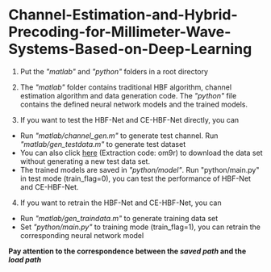 # Channel-Estimation-and-Hybrid-Precoding-for-Millimeter-Wave-Systems-Based-on-Deep-Learning

1. Put the _"matlab"_ and _"python"_ folders in a root directory

2. The _"matlab"_ folder contains traditional HBF algorithm, channel estimation algorithm and data generation code. The _"python"_ file contains the defined neural network models and the trained models.

3. If you want to test the HBF-Net and CE-HBF-Net directly, you can
* Run _"matlab/channel_gen.m"_ to generate test channel. Run _"matlab/gen_testdata.m"_ to generate test dataset
* You can also click [here](https://pan.baidu.com/s/1y6R4lY5XtMC_8MapTThHYQ) (Extraction code: om9r) to download the data set without generating a new test data set.
* The trained models are saved in _"python/model"_. Run "python/main.py" in test mode (train_flag=0), you can test the performance of HBF-Net and CE-HBF-Net.
  
4. If you want to retrain the HBF-Net and CE-HBF-Net, you can
* Run _"matlab/gen_traindata.m"_ to generate training data set
* Set _"python/main.py"_ to training mode (train_flag=1), you can retrain the corresponding neural network model
  
**Pay attention to the correspondence between the _saved path_ and the _load path_**
